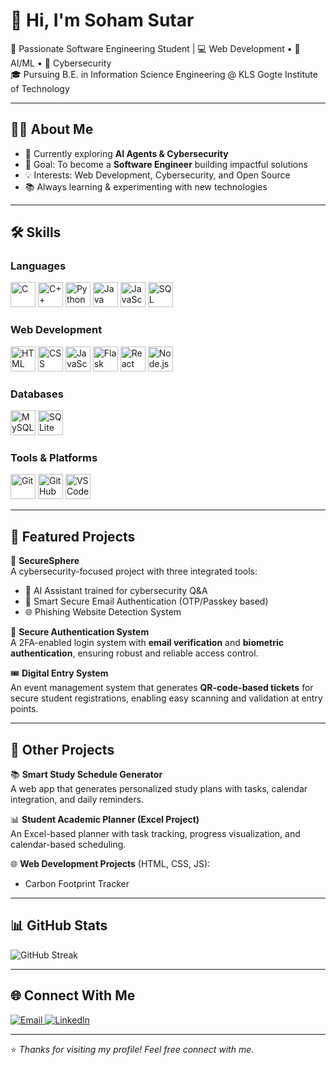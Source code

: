 # 👋 Hi, I'm Soham Sutar
🚀 Passionate Software Engineering Student | 💻 Web Development • 🧠 AI/ML • 🔐 Cybersecurity  
🎓 Pursuing B.E. in Information Science Engineering @ KLS Gogte Institute of Technology  

---

## 🧑‍💻 About Me  
- 🌱 Currently exploring **AI Agents & Cybersecurity**  
- 🎯 Goal: To become a **Software Engineer** building impactful solutions  
- 💡 Interests: Web Development, Cybersecurity, and Open Source  
- 📚 Always learning & experimenting with new technologies  

---

## 🛠️ Skills  

### Languages  
<p>
  <img src="https://cdn.jsdelivr.net/gh/devicons/devicon/icons/c/c-original.svg" alt="C" width="40" height="40"/>
  <img src="https://cdn.jsdelivr.net/gh/devicons/devicon/icons/cplusplus/cplusplus-original.svg" alt="C++" width="40" height="40"/>
  <img src="https://cdn.jsdelivr.net/gh/devicons/devicon/icons/python/python-original.svg" alt="Python" width="40" height="40"/>
  <img src="https://cdn.jsdelivr.net/gh/devicons/devicon/icons/java/java-original.svg" alt="Java" width="40" height="40"/>
  <img src="https://cdn.jsdelivr.net/gh/devicons/devicon/icons/javascript/javascript-original.svg" alt="JavaScript" width="40" height="40"/>
  <img src="https://cdn.jsdelivr.net/gh/devicons/devicon/icons/mysql/mysql-original.svg" alt="SQL" width="40" height="40"/>
</p>

### Web Development  
<p>
  <img src="https://cdn.jsdelivr.net/gh/devicons/devicon/icons/html5/html5-original.svg" alt="HTML" width="40" height="40"/>
  <img src="https://cdn.jsdelivr.net/gh/devicons/devicon/icons/css3/css3-original.svg" alt="CSS" width="40" height="40"/>
  <img src="https://cdn.jsdelivr.net/gh/devicons/devicon/icons/javascript/javascript-original.svg" alt="JavaScript" width="40" height="40"/>
  <img src="https://cdn.jsdelivr.net/gh/devicons/devicon/icons/flask/flask-original.svg" alt="Flask" width="40" height="40"/>
  <img src="https://cdn.jsdelivr.net/gh/devicons/devicon/icons/react/react-original.svg" alt="React" width="40" height="40"/>
  <img src="https://cdn.jsdelivr.net/gh/devicons/devicon/icons/nodejs/nodejs-original.svg" alt="Node.js" width="40" height="40"/>
</p>

### Databases  
<p>
  <img src="https://cdn.jsdelivr.net/gh/devicons/devicon/icons/mysql/mysql-original.svg" alt="MySQL" width="40" height="40"/>
  <img src="https://cdn.jsdelivr.net/gh/devicons/devicon/icons/sqlite/sqlite-original.svg" alt="SQLite" width="40" height="40"/>
</p>

### Tools & Platforms  
<p>
  <img src="https://cdn.jsdelivr.net/gh/devicons/devicon/icons/git/git-original.svg" alt="Git" width="40" height="40"/>
  <img src="https://cdn.jsdelivr.net/gh/devicons/devicon/icons/github/github-original.svg" alt="GitHub" width="40" height="40"/>
  <img src="https://cdn.jsdelivr.net/gh/devicons/devicon/icons/vscode/vscode-original.svg" alt="VS Code" width="40" height="40"/>
</p>

---

## 🚀 Featured Projects  

🔐 **SecureSphere**  
A cybersecurity-focused project with three integrated tools:  
- 🤖 AI Assistant trained for cybersecurity Q&A  
- 📧 Smart Secure Email Authentication (OTP/Passkey based)  
- 🌐 Phishing Website Detection System  


🔑 **Secure Authentication System**  
A 2FA-enabled login system with **email verification** and **biometric authentication**, ensuring robust and reliable access control.  

🎟️ **Digital Entry System**  
An event management system that generates **QR-code-based tickets** for secure student registrations, enabling easy scanning and validation at entry points.  

---

## 📌 Other Projects  

📚 **Smart Study Schedule Generator**  
A web app that generates personalized study plans with tasks, calendar integration, and daily reminders.  

📊 **Student Academic Planner (Excel Project)**  
An Excel-based planner with task tracking, progress visualization, and calendar-based scheduling.  

🌐 **Web Development Projects** (HTML, CSS, JS):  
- Carbon Footprint Tracker
  



---

## 📊 GitHub Stats  

![GitHub Streak](https://streak-stats.demolab.com?user=YOUR_USERNAME&theme=tokyonight&hide_border=true)  

---

## 🌐 Connect With Me  

<p align="left">
  <a href="mailto:sohamsutar2204@gmail.com">
    <img src="https://img.shields.io/badge/Email-D14836?style=for-the-badge&logo=gmail&logoColor=white" alt="Email"/>
  </a>
  
  <a href="https://www.linkedin.com/in/soham-sutar-b6664b291/" target="_blank">
    <img src="https://img.shields.io/badge/LinkedIn-0077B5?style=for-the-badge&logo=linkedin&logoColor=white" alt="LinkedIn"/>
  </a>
  



---

⭐️ *Thanks for visiting my profile! Feel free connect with me.*  
